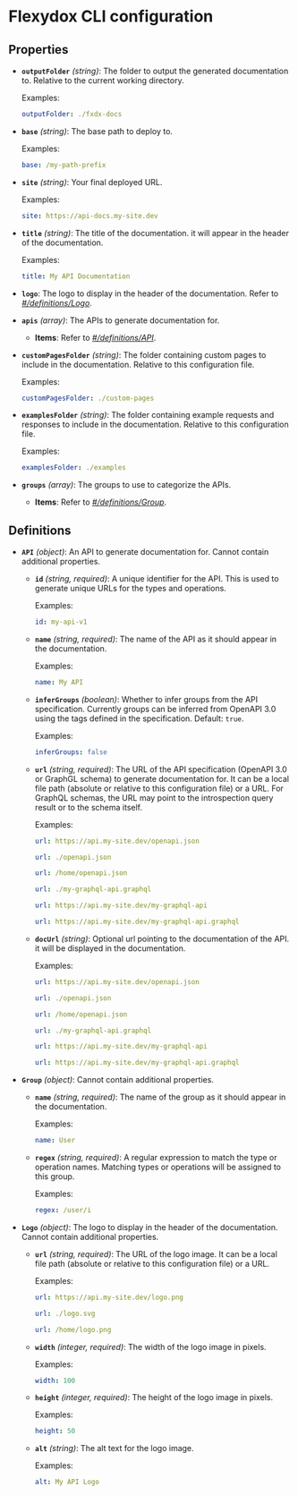 # Flexydox CLI configuration

## Properties

- **`outputFolder`** *(string)*: The folder to output the generated documentation to. Relative to the current working directory.

  Examples:
  ```yaml
  outputFolder: ./fxdx-docs
  ```

- **`base`** *(string)*: The base path to deploy to.

  Examples:
  ```yaml
  base: /my-path-prefix
  ```

- **`site`** *(string)*: Your final deployed URL.

  Examples:
  ```yaml
  site: https://api-docs.my-site.dev
  ```

- **`title`** *(string)*: The title of the documentation. it will appear in the header of the documentation.

  Examples:
  ```yaml
  title: My API Documentation
  ```

- **`logo`**: The logo to display in the header of the documentation. Refer to *[#/definitions/Logo](#definitions/Logo)*.
- **`apis`** *(array)*: The APIs to generate documentation for.
  - **Items**: Refer to *[#/definitions/API](#definitions/API)*.
- **`customPagesFolder`** *(string)*: The folder containing custom pages to include in the documentation. Relative to this configuration file.

  Examples:
  ```yaml
  customPagesFolder: ./custom-pages
  ```

- **`examplesFolder`** *(string)*: The folder containing example requests and responses to include in the documentation. Relative to this configuration file.

  Examples:
  ```yaml
  examplesFolder: ./examples
  ```

- **`groups`** *(array)*: The groups to use to categorize the APIs.
  - **Items**: Refer to *[#/definitions/Group](#definitions/Group)*.
## Definitions

- <a id="definitions/API"></a>**`API`** *(object)*: An API to generate documentation for. Cannot contain additional properties.
  - **`id`** *(string, required)*: A unique identifier for the API. This is used to generate unique URLs for the types and operations.

    Examples:
    ```yaml
    id: my-api-v1
    ```

  - **`name`** *(string, required)*: The name of the API as it should appear in the documentation.

    Examples:
    ```yaml
    name: My API
    ```

  - **`inferGroups`** *(boolean)*: Whether to infer groups from the API specification. Currently groups can be inferred  from OpenAPI 3.0 using the tags defined in the specification. Default: `true`.

    Examples:
    ```yaml
    inferGroups: false
    ```

  - **`url`** *(string, required)*: The URL of the API specification (OpenAPI 3.0 or GraphGL schema) to generate documentation for. It can be a local file path (absolute or relative to this configuration file) or a URL. For GraphQL schemas, the URL may point to the introspection query result or to the schema itself.

    Examples:
    ```yaml
    url: https://api.my-site.dev/openapi.json
    ```

    ```yaml
    url: ./openapi.json
    ```

    ```yaml
    url: /home/openapi.json
    ```

    ```yaml
    url: ./my-graphql-api.graphql
    ```

    ```yaml
    url: https://api.my-site.dev/my-graphql-api
    ```

    ```yaml
    url: https://api.my-site.dev/my-graphql-api.graphql
    ```

  - **`docUrl`** *(string)*: Optional url pointing to the documentation of the API. it will be displayed in the documentation.

    Examples:
    ```yaml
    url: https://api.my-site.dev/openapi.json
    ```

    ```yaml
    url: ./openapi.json
    ```

    ```yaml
    url: /home/openapi.json
    ```

    ```yaml
    url: ./my-graphql-api.graphql
    ```

    ```yaml
    url: https://api.my-site.dev/my-graphql-api
    ```

    ```yaml
    url: https://api.my-site.dev/my-graphql-api.graphql
    ```

- <a id="definitions/Group"></a>**`Group`** *(object)*: Cannot contain additional properties.
  - **`name`** *(string, required)*: The name of the group as it should appear in the documentation.

    Examples:
    ```yaml
    name: User
    ```

  - **`regex`** *(string, required)*: A regular expression to match the type or operation names. Matching types or operations will be assigned to this group.

    Examples:
    ```yaml
    regex: /user/i
    ```

- <a id="definitions/Logo"></a>**`Logo`** *(object)*: The logo to display in the header of the documentation. Cannot contain additional properties.
  - **`url`** *(string, required)*: The URL of the logo image. It can be a local file path (absolute or relative to this configuration file) or a URL.

    Examples:
    ```yaml
    url: https://api.my-site.dev/logo.png
    ```

    ```yaml
    url: ./logo.svg
    ```

    ```yaml
    url: /home/logo.png
    ```

  - **`width`** *(integer, required)*: The width of the logo image in pixels.

    Examples:
    ```yaml
    width: 100
    ```

  - **`height`** *(integer, required)*: The height of the logo image in pixels.

    Examples:
    ```yaml
    height: 50
    ```

  - **`alt`** *(string)*: The alt text for the logo image.

    Examples:
    ```yaml
    alt: My API Logo
    ```

